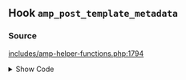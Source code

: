 ## Hook `amp_post_template_metadata`

### Source

[includes/amp-helper-functions.php:1794](https://github.com/ampproject/amp-wp/blob/develop/includes/amp-helper-functions.php#L1794)

<details>
<summary>Show Code</summary>

```php
$metadata = apply_filters( 'amp_post_template_metadata', $metadata, $queried_object );
```

</details>
